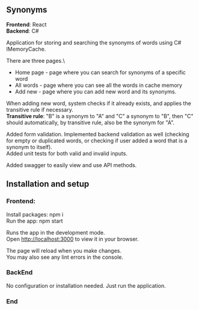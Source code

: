 ## Synonyms

**Frontend**: React\
**Backend**: C#

Application for storing and searching the synonyms of words using C# IMemoryCache. 

There are three pages.\
+ Home page - page where you can search for synonyms of a specific word
+ All words - page where you can see all the words in cache memory
+ Add new - page where you can add new word and its synonyms.

When adding new word, system checks if it already exists, and applies the transitive rule if necessary.\
**Transitive rule**: "B" is a synonym to "A" and "C" a synonym to "B", then "C" should automatically, by transitive rule, also be the synonym for "A".

Added form validation. Implemented backend validation as well (checking for empty or duplicated words, or checking if user added a word that is a synonym to itself).\
Added unit tests for both valid and invalid inputs.

Added swagger to easily view and use API methods.

## Installation and setup

### Frontend:
Install packages: npm i\
Run the app: npm start

Runs the app in the development mode.\
Open [http://localhost:3000](http://localhost:3000) to view it in your browser.

The page will reload when you make changes.\
You may also see any lint errors in the console.

### BackEnd
No configuration or installation needed. Just run the application.


### End
